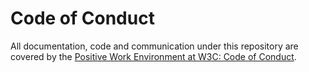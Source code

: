 # Code of Conduct

All documentation, code and communication under this repository are covered by the [Positive Work Environment at W3C: Code of Conduct](https://www.w3.org/Consortium/cepc/).
